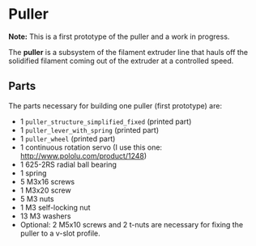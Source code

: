 # Puller

**Note:** This is a first prototype of the puller and a work in progress. 

The **puller** is a subsystem of the filament extruder line that hauls off the solidified filament coming out of the extruder at a controlled speed.

## Parts

The parts necessary for building one puller (first prototype) are:

* 1 `puller_structure_simplified_fixed` (printed part)
* 1 `puller_lever_with_spring` (printed part)
* 1 `puller_wheel` (printed part)
* 1 continuous rotation servo (I use this one: http://www.pololu.com/product/1248)
* 1 625-2RS radial ball bearing
* 1 spring
* 5 M3x16 screws
* 1 M3x20 screw
* 5 M3 nuts
* 1 M3 self-locking nut
* 13 M3 washers
* Optional: 2 M5x10 screws and 2 t-nuts are necessary for fixing the puller to a v-slot profile.

